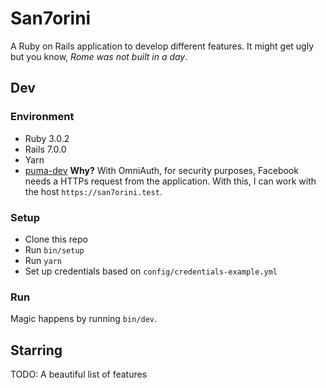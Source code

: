 # San7orini

A Ruby on Rails application to develop different features. It might get ugly but you know, *Rome was not built in a day*.

## Dev

### Environment

- Ruby 3.0.2
- Rails 7.0.0
- Yarn
- [puma-dev](https://github.com/puma/puma-dev)
  **Why?** With OmniAuth, for security purposes, Facebook needs a HTTPs request from the application.
  With this, I can work with the host `https://san7orini.test`.

### Setup

- Clone this repo
- Run `bin/setup`
- Run `yarn`
- Set up credentials based on `config/credentials-example.yml`

### Run

Magic happens by running `bin/dev`.

## Starring

TODO: A beautiful list of features